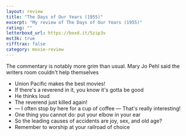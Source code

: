 ```yaml
---
layout: review
title: "The Days of Our Years (1955)"
excerpt: "My review of The Days of Our Years (1955)"
rating: ""
letterboxd_url: https://boxd.it/5zip3v
mst3k: true
rifftrax: false
category: movie-review
---
```


The commentary is notably more grim than usual. Mary Jo Pehl said the writers room couldn't help themselves

- Union Pacific makes the best movies!
- If there's a reverend in it, you know it's gotta be good
- He thinks loud
- The reverend just killed again!
- — I often stop by here for a cup of coffee — That's really interesting!
- One thing you cannot do: put your elbow in your ear
- So the leading causes of accidents are joy, sex, and old age?
- Remember to worship at your railroad of choice
